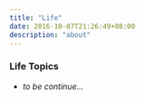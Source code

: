 ```yaml
---
title: "Life"
date: 2016-10-07T21:26:49+08:00
description: "about"
---
```


### Life Topics
 - <i>to be continue...</i>
